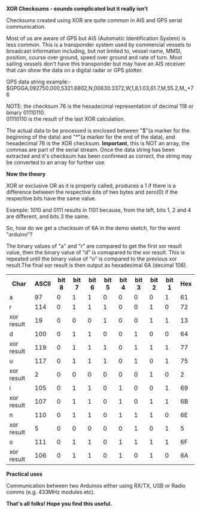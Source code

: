 <b>XOR Checksums - sounds complicated but it really isn't</b>

Checksums created using XOR are quite common in AIS and GPS serial communication.

Most of us are aware of GPS but AIS (Automatic Identification System) is less common. This is a transponder system used by commercial vessels to broadcast information including, but not limited to, vessel name, MMSI, position, course over ground, speed over ground and rate of turn. Most sailing vessels don't have this transponder but may have an AIS receiver that can show the data on a digital radar or GPS plotter.

GPS data string example:-
$GPGGA,092750.000,5321.6802,N,00630.3372,W,1,8,1.03,61.7,M,55.2,M,,*76

NOTE: the checksum 76 is the hexadecimal representation of decimal 118 or binary 01110110.<br>
01110110 is the result of the last XOR calculation.

The actual data to be processed is enclosed between "$"(a marker for the beginning of the data) and "*"(a marker for the end of the data), and hexadecimal 76 is the XOR checksum. <b>Important</b>, this is NOT an array, the commas are part of the serial stream. Once the data string has been extracted and it's checksum has been confirmed as correct, the string may be converted to an array for further use.

<b>Now the theory</b>

XOR or exclusive OR as it is properly called, produces a 1 if there is a difference between the respective bits of two bytes and zero(0) if the respective bits have the same value.

Example:
1010 and 0111 results in 1101 because, from the left, bits 1, 2 and 4 are different, and bits 3 the same.

So, how do we get a checksum of 6A in the demo sketch, for the word "arduino"?

The binary values of "a" and "r" are compared to get the first xor result value, then the binary value of "d" is comapared to the xor result. This is repeated until the binary value of "o" is compared to the previous xor result.The final xor result is then output as hexadecimal 6A (decimal 106).

<table>
  <tr>
    <th>Char</th>
    <th>ASCII</th>
    <th>bit 8</th>
    <th>bit 7</th>
    <th>bit 6</th>
    <th>bit 5</th>
    <th>bit 4</th>
    <th>bit 3</th>
    <th>bit 2</th> 
    <th>bit 1</th>
    <th>Hex</th>
  </tr>
  <tr>
    <td>a</td>
    <td>97</td> 
    <td>0</td>
    <td>1</td>
    <td>1</td>
    <td>0</td>
    <td>0</td>
    <td>0</td>
    <td>0</td>
    <td>1</td>
    <td>61</td>
  </tr>
  <tr>
    <td>r</td>
    <td>114</td> 
    <td>0</td>
    <td>1</td>
    <td>1</td>
    <td>1</td>
    <td>0</td>
    <td>0</td>
    <td>1</td>
    <td>0</td>
    <td>72</td>
  </tr>
  <tr>
    <td>xor result</td>
    <td>19</td> 
    <td>0</td>
    <td>0</td>
    <td>0</td>
    <td>1</td>
    <td>0</td>
    <td>0</td>
    <td>1</td>
    <td>1</td>
    <td>13</td>
  </tr>
  <tr>
    <td>d</td>
    <td>100</td> 
    <td>0</td>
    <td>1</td>
    <td>1</td>
    <td>0</td>
    <td>0</td>
    <td>1</td>
    <td>0</td>
    <td>0</td>
    <td>64</td>
  </tr>
  <tr>
    <td>xor result</td>
    <td>119</td> 
    <td>0</td>
    <td>1</td>
    <td>1</td>
    <td>1</td>
    <td>0</td>
    <td>1</td>
    <td>1</td>
    <td>1</td>
    <td>77</td>
  </tr>
  <tr>
    <td>u</td>
    <td>117</td> 
    <td>0</td>
    <td>1</td>
    <td>1</td>
    <td>1</td>
    <td>0</td>
    <td>1</td>
    <td>0</td>
    <td>1</td>
    <td>75</td>
  </tr>
  <tr>
    <td>xor result</td>
    <td>2</td> 
    <td>0</td>
    <td>0</td>
    <td>0</td>
    <td>0</td>
    <td>0</td>
    <td>0</td>
    <td>1</td>
    <td>0</td>
    <td>2</td>
  </tr>
  <tr>
    <td>i</td>
    <td>105</td> 
    <td>0</td>
    <td>1</td>
    <td>1</td>
    <td>0</td>
    <td>1</td>
    <td>0</td>
    <td>0</td>
    <td>1</td>
    <td>69</td>
  </tr>
  <tr>
    <td>xor result</td>
    <td>107</td> 
    <td>0</td>
    <td>1</td>
    <td>1</td>
    <td>0</td>
    <td>1</td>
    <td>0</td>
    <td>1</td>
    <td>1</td>
    <td>6B</td>
  </tr>
  <tr>
    <td>n</td>
    <td>110</td> 
    <td>0</td>
    <td>1</td>
    <td>1</td>
    <td>0</td>
    <td>1</td>
    <td>1</td>
    <td>1</td>
    <td>0</td>
    <td>6E</td>
  </tr>
  <tr>
    <td>xor result</td>
    <td>5</td> 
    <td>0</td>
    <td>0</td>
    <td>0</td>
    <td>0</td>
    <td>0</td>
    <td>1</td>
    <td>0</td>
    <td>1</td>
    <td>5</td>
  </tr>
  <tr>
    <td>o</td>
    <td>111</td> 
    <td>0</td>
    <td>1</td>
    <td>1</td>
    <td>0</td>
    <td>1</td>
    <td>1</td>
    <td>1</td>
    <td>1</td>
    <td>6F</td>
  </tr>
  <tr>
    <td>xor result</td>
    <td>106</td> 
    <td>0</td>
    <td>1</td>
    <td>1</td>
    <td>0</td>
    <td>1</td>
    <td>0</td>
    <td>1</td>
    <td>0</td>
    <td>6A</td>
  </tr>
</table>

<b>Practical uses</b>

Communication between two Arduinos either using RX/TX, USB or Radio comms (e.g. 433MHz modules etc).

<b>That's all folks! Hope you find this useful.</b>
